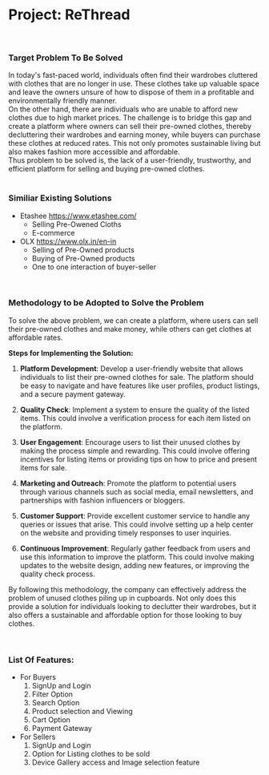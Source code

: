 # Project: ReThread
<br>

### Target Problem To Be Solved

In today's fast-paced world, individuals often find their wardrobes cluttered with clothes that are no longer in use. These clothes take up valuable space and leave the owners unsure of how to dispose of them in a profitable and environmentally friendly manner. 
<br>
On the other hand, there are individuals who are unable to afford new clothes due to high market prices. The challenge is to bridge this gap and create a platform where owners can sell their pre-owned clothes, thereby decluttering their wardrobes and earning money, while buyers can purchase these clothes at reduced rates. This not only promotes sustainable living but also makes fashion more accessible and affordable. 
<br>
Thus problem to be solved is, the lack of a user-friendly, trustworthy, and efficient platform for selling and buying pre-owned clothes.
<br>
<br>

### Similiar Existing Solutions

- Etashee  https://www.etashee.com/
  - Selling Pre-Owened Cloths
  - E-commerce
- OLX   https://www.olx.in/en-in
  - Selling of Pre-Owned products
  - Buying of Pre-Owned products
  - One to one interaction of buyer-seller

<br> 

### Methodology to be Adopted to Solve the Problem

To solve the above problem, we can create a platform, where users can sell their pre-owned clothes and make money, while others can get clothes at affordable rates.
<br> 

**Steps for Implementing the Solution:**

1. **Platform Development**: Develop a user-friendly website that allows individuals to list their pre-owned clothes for sale. The platform should be easy to navigate and have features like user profiles, product listings, and a secure payment gateway.

2. **Quality Check**: Implement a system to ensure the quality of the listed items. This could involve a verification process for each item listed on the platform.

3. **User Engagement**: Encourage users to list their unused clothes by making the process simple and rewarding. This could involve offering incentives for listing items or providing tips on how to price and present items for sale.

4. **Marketing and Outreach**: Promote the platform to potential users through various channels such as social media, email newsletters, and partnerships with fashion influencers or bloggers.

5. **Customer Support**: Provide excellent customer service to handle any queries or issues that arise. This could involve setting up a help center on the website and providing timely responses to user inquiries.

6. **Continuous Improvement**: Regularly gather feedback from users and use this information to improve the platform. This could involve making updates to the website design, adding new features, or improving the quality check process.

By following this methodology, the company can effectively address the problem of unused clothes piling up in cupboards. Not only does this provide a solution for individuals looking to declutter their wardrobes, but it also offers a sustainable and affordable option for those looking to buy clothes.

<br>

### List Of Features:

- For Buyers
  1. SignUp and Login
  2. Filter Option
  3. Search Option
  4. Product selection and Viewing
  5. Cart Option
  6. Payment Gateway
- For Sellers
  1. SignUp and Login
  2. Option for Listing clothes to be sold
  3. Device Gallery access and Image selection feature
